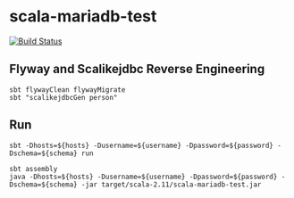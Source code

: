 # scala-mariadb-test

[![Build Status](https://travis-ci.org/nokamoto/scala-mariadb-test.svg?branch=master)](https://travis-ci.org/nokamoto/scala-mariadb-test)

## Flyway and Scalikejdbc Reverse Engineering
```
sbt flywayClean flywayMigrate
sbt "scalikejdbcGen person"
```

## Run
```
sbt -Dhosts=${hosts} -Dusername=${username} -Dpassword=${password} -Dschema=${schema} run
```

```
sbt assembly
java -Dhosts=${hosts} -Dusername=${username} -Dpassword=${password} -Dschema=${schema} -jar target/scala-2.11/scala-mariadb-test.jar
```
